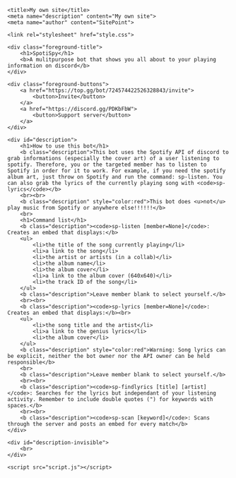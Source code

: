 <html lang="en">
<head>
	<meta charset="utf-8">

	<title>My own site</title>
	<meta name="description" content="My own site">
	<meta name="author" content="SitePoint">

	<link rel="stylesheet" href="style.css">

</head>

<body>
	<div id="background_image"></div>
	
	<div class="foreground-title">
		<h1>SpotiSpy</h1>
		<b>A mulitpurpose bot that shows you all about to your playing information on discord</b>
	</div>
	
	<div class="foreground-buttons">
		<a href="https://top.gg/bot/724574422526328843/invite">
			<button>Invite</button>
		</a>
		<a href="https://discord.gg/PDKbFbW">
			<button>Support server</button>
		</a>
	</div>
	
	<div id="description">
		<h1>How to use this bot</h1>
		<b class="description">This bot uses the Spotify API of discord to grab informations (especially the cover art) of a user listening to spotify. Therefore, you or the targeted member has to listen to Spotify in order for it to work. For example, if you need the spotify album art, just throw on Spotify and run the command: sp-listen. You can also grab the lyrics of the currently playing song with <code>sp-lyrics</code></b>
		<br><br>
		<b class="description" style="color:red">This bot does <u>not</u> play music from Spotify or anywhere else!!!!!!</b>
		<br>
		<h1>Command list</h1>
		<b class="description"><code>sp-listen [member=None]</code>: Creates an embed that displays:</b>
		<ul>
			<li>the title of the song currently playing</li>
			<li>a link to the song</li>
			<li>the artist or artists (in a collab)</li>
			<li>the album name</li>
			<li>the album cover</li>
			<li>a link to the album cover (640x640)</li>
			<li>the track ID of the song</li>
		</ul>
		<b class="description">Leave member blank to select yourself.</b>
		<br><br>
		<b class="description"><code>sp-lyrics [member=None]</code>: Creates an embed that displays:</b><br>
		<ul>
			<li>the song title and the artist</li>
			<li>a link to the genius lyrics</li>
			<li>the album cover</li>
		</ul>
		<b class="description" style="color:red">Warning: Song lyrics can be explicit, neither the bot owner nor the API owner can be held responsible</b>
		<br>
		<b class="description">Leave member blank to select yourself.</b>
		<br><br>
		<b class="description"><code>sp-findlyrics [title] [artist]</code>: Searches for the lyrics but independant of your listening activity. Remember to include double quotes (") for keywords with spaces.</b>
		<br><br>
		<b class="description"><code>sp-scan [keyword]</code>: Scans through the server and posts an embed for every match</b>
	</div>
	
	<div id="description-invisible">
		<br>
	</div>
	
	<script src="script.js"></script>
</body>
</html>
